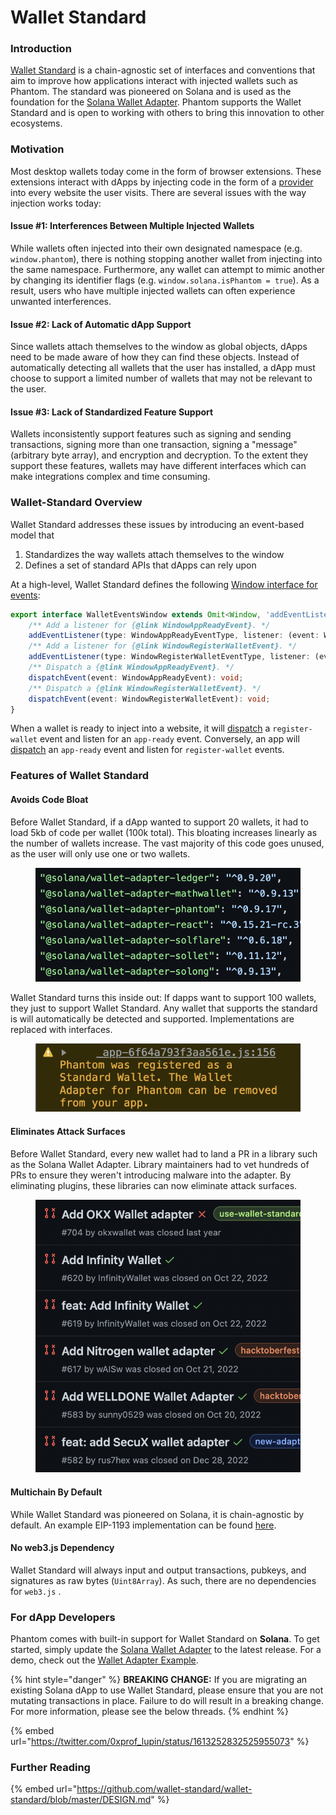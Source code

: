 # Wallet Standard

### Introduction

[Wallet Standard](https://github.com/wallet-standard/wallet-standard) is a chain-agnostic set of interfaces and conventions that aim to improve how applications interact with injected wallets such as Phantom. The standard was pioneered on Solana and is used as the foundation for the [Solana Wallet Adapter](https://github.com/solana-labs/wallet-adapter). Phantom supports the Wallet Standard and is open to working with others to bring this innovation to other ecosystems.

### Motivation

Most desktop wallets today come in the form of browser extensions. These extensions interact with dApps by injecting code in the form of a [provider](../solana/detecting-the-provider.md) into every website the user visits. There are several issues with the way injection works today:

#### Issue #1: Interferences Between Multiple Injected Wallets

While wallets often injected into their own designated namespace (e.g. `window.phantom`), there is nothing stopping another wallet from injecting into the same namespace. Furthermore, any wallet can attempt to mimic another by changing its identifier flags (e.g. `window.solana.isPhantom = true`). As a result, users who have multiple injected wallets can often experience unwanted interferences.

#### Issue #2: Lack of Automatic dApp Support

Since wallets attach themselves to the window as global objects, dApps need to be made aware of how they can find these objects. Instead of automatically detecting all wallets that the user has installed, a dApp must choose to support a limited number of wallets that may not be relevant to the user.

#### Issue #3: Lack of Standardized Feature Support

Wallets inconsistently support features such as signing and sending transactions, signing more than one transaction, signing a "message" (arbitrary byte array), and encryption and decryption. To the extent they support these features, wallets may have different interfaces which can make integrations complex and time consuming.

### Wallet-Standard Overview

Wallet Standard addresses these issues by introducing an event-based model that

1. Standardizes the way wallets attach themselves to the window
2. Defines a set of standard APIs that dApps can rely upon

At a high-level, Wallet Standard defines the following [Window interface for events](https://github.com/wallet-standard/wallet-standard/blob/ce280f05f6eb16d0e77939827e0b7fa294460e1f/packages/core/base/src/window.ts#L16-L25):

```typescript
export interface WalletEventsWindow extends Omit<Window, 'addEventListener' | 'dispatchEvent'> {
    /** Add a listener for {@link WindowAppReadyEvent}. */
    addEventListener(type: WindowAppReadyEventType, listener: (event: WindowAppReadyEvent) => void): void;
    /** Add a listener for {@link WindowRegisterWalletEvent}. */
    addEventListener(type: WindowRegisterWalletEventType, listener: (event: WindowRegisterWalletEvent) => void): void;
    /** Dispatch a {@link WindowAppReadyEvent}. */
    dispatchEvent(event: WindowAppReadyEvent): void;
    /** Dispatch a {@link WindowRegisterWalletEvent}. */
    dispatchEvent(event: WindowRegisterWalletEvent): void;
}
```

When a wallet is ready to inject into a website, it will [dispatch](https://github.com/wallet-standard/wallet-standard/blob/ce280f05f6eb16d0e77939827e0b7fa294460e1f/packages/core/wallet/src/register.ts#L27-L38) a `register-wallet` event and listen for an `app-ready` event. Conversely, an app will [dispatch](https://github.com/wallet-standard/wallet-standard/blob/master/packages/core/app/src/wallets.ts#L39-L50) an `app-ready` event and listen for `register-wallet` events.

### Features of Wallet Standard

#### Avoids Code Bloat

Before Wallet Standard, if a dApp wanted to support 20 wallets, it had to load 5kb of code per wallet (100k total). This bloating increases linearly as the number of wallets increase. The vast majority of this code goes unused, as the user will only use one or two wallets.

<figure><img src="../.gitbook/assets/image (1).png" alt=""><figcaption></figcaption></figure>

Wallet Standard turns this inside out: If dapps want to support 100 wallets, they just to support Wallet Standard. Any wallet that supports the standard is will automatically be detected and supported. Implementations are replaced with interfaces.

<figure><img src="../.gitbook/assets/image (13).png" alt=""><figcaption></figcaption></figure>

#### Eliminates Attack Surfaces

Before Wallet Standard, every new wallet had to land a PR in a library such as the Solana Wallet Adapter. Library maintainers had to vet hundreds of PRs to ensure they weren't introducing malware into the adapter. By eliminating plugins, these libraries can now eliminate attack surfaces.

<figure><img src="../.gitbook/assets/image (11).png" alt=""><figcaption></figcaption></figure>

#### Multichain By Default

While Wallet Standard was pioneered on Solana, it is chain-agnostic by default. An example EIP-1193 implementation can be found [here](https://github.com/wallet-standard/wallet-standard/pull/85).

#### No web3.js Dependency

Wallet Standard will always input and output transactions, pubkeys, and signatures as raw bytes (`Uint8Array`). As such, there are no dependencies for `web3.js` .

### For dApp Developers

Phantom comes with built-in support for Wallet Standard on **Solana**. To get started, simply update the [Solana Wallet Adapter](https://github.com/solana-labs/wallet-adapter) to the latest release. For a demo, check out the [Wallet Adapter Example](https://solana-labs.github.io/wallet-adapter/example/).

{% hint style="danger" %}
**BREAKING CHANGE:** If you are migrating an existing Solana dApp to use Wallet Standard, please ensure that you are not mutating transactions in place. Failure to do will result in a breaking change. For more information, please see the below threads.
{% endhint %}

{% embed url="https://twitter.com/0xprof_lupin/status/1613252832525955073" %}

### Further Reading

{% embed url="https://github.com/wallet-standard/wallet-standard/blob/master/DESIGN.md" %}
